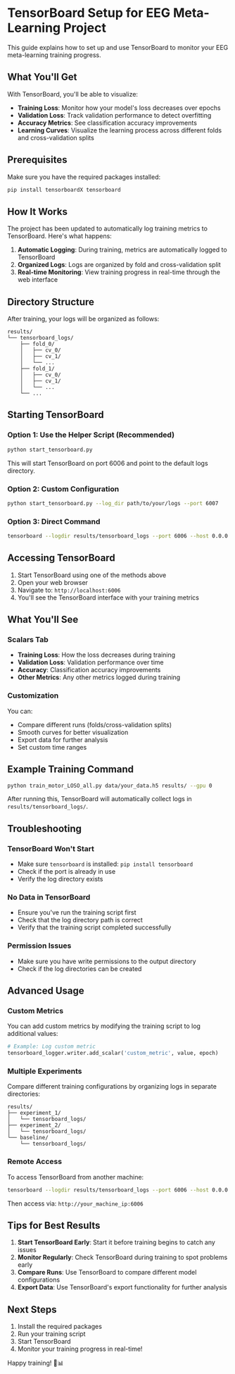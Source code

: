 # TensorBoard Setup for EEG Meta-Learning Project

This guide explains how to set up and use TensorBoard to monitor your EEG meta-learning training progress.

## What You'll Get

With TensorBoard, you'll be able to visualize:
- **Training Loss**: Monitor how your model's loss decreases over epochs
- **Validation Loss**: Track validation performance to detect overfitting
- **Accuracy Metrics**: See classification accuracy improvements
- **Learning Curves**: Visualize the learning process across different folds and cross-validation splits

## Prerequisites

Make sure you have the required packages installed:

```bash
pip install tensorboardX tensorboard
```

## How It Works

The project has been updated to automatically log training metrics to TensorBoard. Here's what happens:

1. **Automatic Logging**: During training, metrics are automatically logged to TensorBoard
2. **Organized Logs**: Logs are organized by fold and cross-validation split
3. **Real-time Monitoring**: View training progress in real-time through the web interface

## Directory Structure

After training, your logs will be organized as follows:

```
results/
└── tensorboard_logs/
    ├── fold_0/
    │   ├── cv_0/
    │   ├── cv_1/
    │   └── ...
    ├── fold_1/
    │   ├── cv_0/
    │   ├── cv_1/
    │   └── ...
    └── ...
```

## Starting TensorBoard

### Option 1: Use the Helper Script (Recommended)

```bash
python start_tensorboard.py
```

This will start TensorBoard on port 6006 and point to the default logs directory.

### Option 2: Custom Configuration

```bash
python start_tensorboard.py --log_dir path/to/your/logs --port 6007
```

### Option 3: Direct Command

```bash
tensorboard --logdir results/tensorboard_logs --port 6006 --host 0.0.0.0
```

## Accessing TensorBoard

1. Start TensorBoard using one of the methods above
2. Open your web browser
3. Navigate to: `http://localhost:6006`
4. You'll see the TensorBoard interface with your training metrics

## What You'll See

### Scalars Tab
- **Training Loss**: How the loss decreases during training
- **Validation Loss**: Validation performance over time
- **Accuracy**: Classification accuracy improvements
- **Other Metrics**: Any other metrics logged during training

### Customization
You can:
- Compare different runs (folds/cross-validation splits)
- Smooth curves for better visualization
- Export data for further analysis
- Set custom time ranges

## Example Training Command

```bash
python train_motor_LOSO_all.py data/your_data.h5 results/ --gpu 0
```

After running this, TensorBoard will automatically collect logs in `results/tensorboard_logs/`.

## Troubleshooting

### TensorBoard Won't Start
- Make sure `tensorboard` is installed: `pip install tensorboard`
- Check if the port is already in use
- Verify the log directory exists

### No Data in TensorBoard
- Ensure you've run the training script first
- Check that the log directory path is correct
- Verify that the training script completed successfully

### Permission Issues
- Make sure you have write permissions to the output directory
- Check if the log directories can be created

## Advanced Usage

### Custom Metrics
You can add custom metrics by modifying the training script to log additional values:

```python
# Example: Log custom metric
tensorboard_logger.writer.add_scalar('custom_metric', value, epoch)
```

### Multiple Experiments
Compare different training configurations by organizing logs in separate directories:

```
results/
├── experiment_1/
│   └── tensorboard_logs/
├── experiment_2/
│   └── tensorboard_logs/
└── baseline/
    └── tensorboard_logs/
```

### Remote Access
To access TensorBoard from another machine:

```bash
tensorboard --logdir results/tensorboard_logs --port 6006 --host 0.0.0.0
```

Then access via: `http://your_machine_ip:6006`

## Tips for Best Results

1. **Start TensorBoard Early**: Start it before training begins to catch any issues
2. **Monitor Regularly**: Check TensorBoard during training to spot problems early
3. **Compare Runs**: Use TensorBoard to compare different model configurations
4. **Export Data**: Use TensorBoard's export functionality for further analysis

## Next Steps

1. Install the required packages
2. Run your training script
3. Start TensorBoard
4. Monitor your training progress in real-time!

Happy training! 🧠📊

